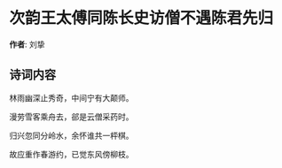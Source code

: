 # 次韵王太傅同陈长史访僧不遇陈君先归

**作者**: 刘挚

## 诗词内容

林雨幽深止秀奇，中间宁有大颠师。

漫劳雪客乘舟去，郤是云僧采药时。

归兴忽同分岭水，余怀谁共一枰棋。

故应重作春游约，已觉东风傍柳枝。

